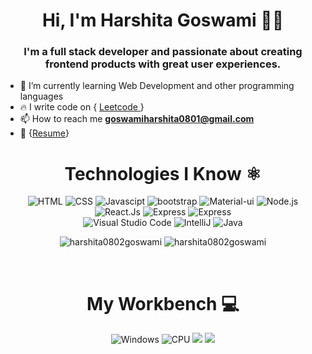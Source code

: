 <h1 align="center">Hi, I'm Harshita Goswami 🙋‍♂️ </h1>
<h3 align="center">I'm a full stack developer and passionate about creating frontend products with great user experiences.</h3>

- 🌱 I’m currently learning Web Development and other programming languages
- 🔥 I write code on { <a target="_blank" href="https://leetcode.com/harshitagoswamii/"> Leetcode </a> }
- 📫 How to reach me **goswamiharshita0801@gmail.com**
- 📃 {<a target="_blank" href="https://drive.google.com/file/d/1AWdoPTPJrXSRHlWh4hKI37nhTFYuzv_S/view?usp=share_link">Resume</a>}

<h1 align="center">Technologies I Know ⚛</h1>
<div align="center">
  <img title="HTML-5" alt="HTML" src="https://img.shields.io/badge/HTML5-E34F26?style=for-the-badge&logo=html5&logoColor=white" />
  <img title="CSS-3" alt="CSS" src="https://img.shields.io/badge/CSS3-1572B6?style=for-the-badge&logo=css3&logoColor=white" />
  <img title="JavaScript" alt="Javascipt" src="https://img.shields.io/badge/JavaScript-F7DF1E?style=for-the-badge&logo=javascript&logoColor=black" />
  <img title="Bootstrap" alt="bootstrap" src="https://img.shields.io/badge/Bootstrap-F7DF1E?style=for-the-badge&logo=bootstrap&logoColor=black" />
  <img title="Material UI" alt="Material-ui" src="https://img.shields.io/badge/MaterialUI-20232A?style=for-the-badge&logo=materialUI&logoColor=61DAFB" />
  <img title="Node Js" alt="Node.js" src="https://img.shields.io/badge/Node-20232A?style=for-the-badge&logo=node.js&logoColor=61DAFB" />
  <img title="React.Js" alt="React.Js" src="https://img.shields.io/badge/React-20232A?style=for-the-badge&logo=react&logoColor=61DAFB" />
  <img title="Express" alt="Express" src="https://img.shields.io/badge/Express-20232A?style=for-the-badge&logo=express&logoColor=61DAFB" />
  <img title="MongoDB" alt="Express" src="https://img.shields.io/badge/MongoDB-20232A?style=for-the-badge&logo=mongoDB&logoColor=61DAFB" />
  <br>
  
  <img title="VS Code" alt="Visual Studio Code" src="https://img.shields.io/badge/Visual_Studio_Code-0078D4?style=for-the-badge&logo=visual%20studio%20code&logoColor=white" />
  <img title="IntelliJ" alt="IntelliJ" src="https://img.shields.io/badge/IntelliJ-000000.svg?style=for-the-badge&logo=intellij-idea&logoColor=white" />
  
  <img title="Java" alt="Java" src = "https://img.shields.io/badge/Java-ED8B00?style=for-the-badge&logo=java&logoColor=white"/>
</div>

<p align="center"> <img src="https://github-readme-stats.vercel.app/api?username=harshita0802goswami&show_icons=true&hide_border=true&theme=tokyonight" alt="harshita0802goswami" />  <img src="https://github-readme-streak-stats.herokuapp.com/?user=harshita0802goswami&hide_border=true&theme=tokyonight" alt="harshita0802goswami" /> </p>


<!-- <p align="center"> <img src="https://activity-graph.herokuapp.com/graph?username=harshita0802goswami&bg_color=1F222E&color=F8D866&line=F85D7F&point=FFFFFF&hide_border=false" alt="harshita0802goswami" /> </p> -->
<br>

<h1 align="center">My Workbench 💻 </h1>
<div align="center">
  <img title="Windows" alt="Windows" src="https://img.shields.io/badge/Windows-0078D6?style=for-the-badge&logo=windows&logoColor=white" />
  <img title="Processor" alt="CPU" src="https://img.shields.io/badge/Intel-i5--8565u-0071C5?style=for-the-badge&logo=intel&logoColor=white"/>
  <img src="https://img.shields.io/badge/RAM-8GB-%230071C5.svg?&style=for-the-badge&logoColor=white" />
  <img src="https://img.shields.io/badge/nvidia-mx%20250-%2376B900.svg?&style=for-the-badge&logo=nvidia&logoColor=white"/>
